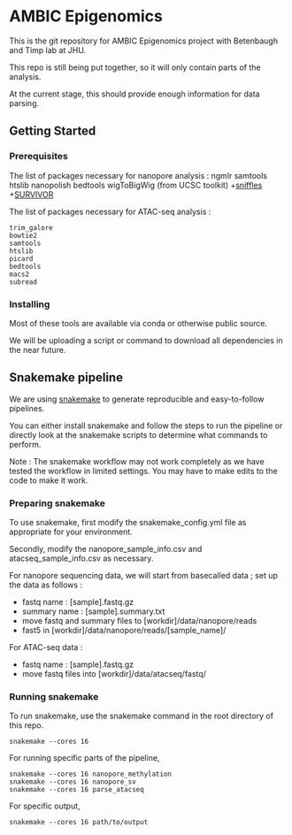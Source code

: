# AMBIC Epigenomics

This is the git repository for AMBIC Epigenomics project with Betenbaugh and Timp lab at JHU.

This repo is still being put together, so it will only contain parts of the analysis.

At the current stage, this should provide enough information for data parsing.

## Getting Started

### Prerequisites

The list of packages necessary for nanopore analysis :
ngmlr
samtools
htslib
nanopolish
bedtools
wigToBigWig (from UCSC toolkit)
+[sniffles](https://github.com/fritzsedlazeck/Sniffles)
+[SURVIVOR](https://github.com/fritzsedlazeck/SURVIVOR)

The list of packages necessary for ATAC-seq analysis :
```
trim_galore
bowtie2
samtools
htslib
picard
bedtools
macs2
subread
```

### Installing

Most of these tools are available via conda or otherwise public source.

We will be uploading a script or command to download all dependencies in the near future.

## Snakemake pipeline

We are using [snakemake](https://snakemake.readthedocs.io/en/stable/) to generate reproducible and easy-to-follow pipelines.

You can either install snakemake and follow the steps to run the pipeline or directly look at the snakemake scripts to determine what commands to perform.

Note : The snakemake workflow may not work completely as we have tested the workflow in limited settings. You may have to make edits to the code to make it work.

### Preparing snakemake

To use snakemake, first modify the snakemake_config.yml file as appropriate for your environment.

Secondly, modify the nanopore_sample_info.csv and atacseq_sample_info.csv as necessary.

For nanopore sequencing data, we will start from basecalled data ; set up the data as follows :

* fastq name : [sample].fastq.gz 
* summary name : [sample].summary.txt
* move fastq and summary files to [workdir]/data/nanopore/reads
* fast5 in [workdir]/data/nanopore/reads/[sample_name]/

For ATAC-seq data :

* fastq name : [sample].fastq.gz
* move fastq files into [workdir]/data/atacseq/fastq/

### Running snakemake

To run snakemake, use the snakemake command in the root directory of this repo.
```
snakemake --cores 16
```

For running specific parts of the pipeline,
```
snakemake --cores 16 nanopore_methylation
snakemake --cores 16 nanopore_sv
snakemake --cores 16 parse_atacseq
```

For specific output,
```
snakemake --cores 16 path/to/output
```
